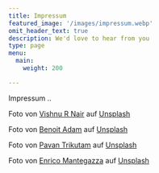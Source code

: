 ```yaml
---
title: Impressum
featured_image: '/images/impressum.webp'
omit_header_text: true
description: We'd love to hear from you
type: page
menu:
  main:
    weight: 200

---
```



Impressum ..




Foto von <a href="https://unsplash.com/de/@vishnurnair?utm_content=creditCopyText&utm_medium=referral&utm_source=unsplash">Vishnu R Nair</a> auf <a href="https://unsplash.com/de/fotos/band-performing-on-stage-in-front-of-people-m1WZS5ye404?utm_content=creditCopyText&utm_medium=referral&utm_source=unsplash">Unsplash</a>
  
  
Foto von <a href="https://unsplash.com/de/@benoit_adam?utm_content=creditCopyText&utm_medium=referral&utm_source=unsplash">Benoit Adam</a> auf <a href="https://unsplash.com/de/fotos/eine-person-die-an-einem-keyboard-vor-einem-schlagzeug-sitzt-nTIDNLbpYPs?utm_content=creditCopyText&utm_medium=referral&utm_source=unsplash">Unsplash</a>

Foto von <a href="https://unsplash.com/de/@ptrikutam?utm_content=creditCopyText&utm_medium=referral&utm_source=unsplash">Pavan Trikutam</a> auf <a href="https://unsplash.com/de/fotos/minimalistische-fotografie-von-drei-kurbelhandys-71CjSSB83Wo?utm_content=creditCopyText&utm_medium=referral&utm_source=unsplash">Unsplash</a>
  

Foto von <a href="https://unsplash.com/de/@limpido?utm_content=creditCopyText&utm_medium=referral&utm_source=unsplash">Enrico Mantegazza</a> auf <a href="https://unsplash.com/de/fotos/weisse-oberflache-p_bcKiZDKyk?utm_content=creditCopyText&utm_medium=referral&utm_source=unsplash">Unsplash</a>
  

